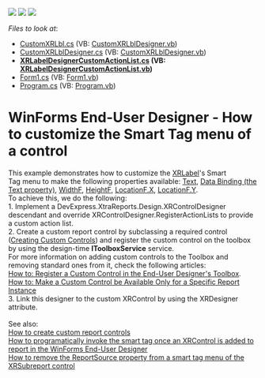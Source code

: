 <!-- default badges list -->
![](https://img.shields.io/endpoint?url=https://codecentral.devexpress.com/api/v1/VersionRange/128604936/14.2.6%2B)
[![](https://img.shields.io/badge/Open_in_DevExpress_Support_Center-FF7200?style=flat-square&logo=DevExpress&logoColor=white)](https://supportcenter.devexpress.com/ticket/details/T230369)
[![](https://img.shields.io/badge/📖_How_to_use_DevExpress_Examples-e9f6fc?style=flat-square)](https://docs.devexpress.com/GeneralInformation/403183)
<!-- default badges end -->
<!-- default file list -->
*Files to look at*:

* [CustomXRLbl.cs](./CS/CustomReportLabelAndDeisgner/CustomXRLbl.cs) (VB: [CustomXRLblDesigner.vb](./VB/CustomReportLabelAndDeisgner/CustomXRLblDesigner.vb))
* [CustomXRLblDesigner.cs](./CS/CustomReportLabelAndDeisgner/CustomXRLblDesigner.cs) (VB: [CustomXRLblDesigner.vb](./VB/CustomReportLabelAndDeisgner/CustomXRLblDesigner.vb))
* **[XRLabelDesignerCustomActionList.cs](./CS/CustomReportLabelAndDeisgner/XRLabelDesignerCustomActionList.cs) (VB: [XRLabelDesignerCustomActionList.vb](./VB/CustomReportLabelAndDeisgner/XRLabelDesignerCustomActionList.vb))**
* [Form1.cs](./CS/Form1.cs) (VB: [Form1.vb](./VB/Form1.vb))
* [Program.cs](./CS/Program.cs) (VB: [Program.vb](./VB/Program.vb))
<!-- default file list end -->
# WinForms End-User Designer - How to customize the Smart Tag menu of a control


<p>This example demonstrates how to customize the <a href="https://documentation.devexpress.com/#XtraReports/clsDevExpressXtraReportsUIXRLabeltopic">XRLabel</a>'s Smart Tag menu to make the following properties available: <a href="https://documentation.devexpress.com/#XtraReports/DevExpressXtraReportsUIXRControl_Texttopic">Text</a>, <a href="https://documentation.devexpress.com/#XtraReports/DevExpressXtraReportsUIXRControl_DataBindingstopic">Data Binding (the Text property)</a>, <a href="https://documentation.devexpress.com/#XtraReports/DevExpressXtraReportsUIXRControl_WidthFtopic">WidthF</a>, <a href="https://documentation.devexpress.com/#XtraReports/DevExpressXtraReportsUIXRControl_HeightFtopic">HeightF</a>, <a href="https://documentation.devexpress.com/#XtraReports/DevExpressXtraReportsUIXRControl_LocationFtopic">LocationF.X</a>, <a href="https://documentation.devexpress.com/#XtraReports/DevExpressXtraReportsUIXRControl_LocationFtopic">LocationF.Y</a>.<br>To achieve this, we do the following:<br>1. Implement a DevExpress.XtraReports.Design.XRControlDesigner descendant and override XRControlDesigner.RegisterActionLists to provide a custom action list.<br>2. Create a custom report control by subclassing a required control (<a href="https://documentation.devexpress.com/#xtrareports/CustomDocument2607">Creating Custom Controls</a>) and register the custom control on the toolbox by using the design-time <strong>IToolboxService</strong> service. <br>For more information on adding custom controls to the Toolbox and removing standard ones from it, check the following articles:<br><a href="https://documentation.devexpress.com/#xtrareports/CustomDocument7546">How to: Register a Custom Control in the End-User Designer's Toolbox</a>.<br><a href="https://documentation.devexpress.com/#xtrareports/CustomDocument2212">How to: Make a Custom Control be Available Only for a Specific Report Instance</a> <br>3. Link this designer to the custom XRControl by using the XRDesigner attribute. <br><br>See also:<br><a href="https://www.devexpress.com/Support/Center/p/E57">How to create custom report controls</a><br><a href="https://www.devexpress.com/Support/Center/p/T317195">How to programatically invoke the smart tag once an XRControl is added to report in the WinForms End-User Designer</a><br><a href="https://www.devexpress.com/Support/Center/p/T335090">How to remove the ReportSource property from a smart tag menu of the XRSubreport control</a></p>

<br/>



